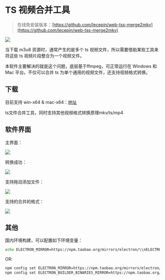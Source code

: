 # TS 视频合并工具

> 在线免安装版本：[https://github.com/lecepin/web-tss-merge2mkv](https://github.com/lecepin/web-tss-merge2mkv)

![](https://raw.githubusercontent.com/lecepin/tss-merge-to-mkv/master/readme/icon.png)

当下载 m3u8 资源时，通常产生的是多个 ts 视频文件，所以需要借助某些工具来将这些 ts 视频片段整合为一个视频文件。

本软件主要解决的就是这个问题，底层基于ffmpeg，可正常运行在 Windows 和 Mac 平台。不仅可以合并 ts 为单个通用的视频文件，还支持视频格式转换。


## 下载

目前支持 win-x64 & mac-x64：[地址](https://github.com/lecepin/tss-merge-to-mkv/releases)

ts文件合并工具，同时支持其他视频格式转换原理mkv/ts/mp4


## 软件界面

主界面：

![](https://raw.githubusercontent.com/lecepin/tss-merge-to-mkv/master/readme/1.png)

转换成功：

![](https://raw.githubusercontent.com/lecepin/tss-merge-to-mkv/master/readme/5.png)

支持拖动添加文件：

![](https://raw.githubusercontent.com/lecepin/tss-merge-to-mkv/master/readme/3.png)

支持的合并的格式：

![](https://raw.githubusercontent.com/lecepin/tss-merge-to-mkv/master/readme/6.png)

## 其他

国内环境构建，可以配置如下环境变量：

```bash
echo ELECTRON_MIRROR=https://npm.taobao.org/mirrors/electron/\\nELECTRON_BUILDER_BINARIES_MIRROR=https://npm.taobao.org/mirrors/electron-builder-binaries/ >> ~/.npmrc
```

OR:
```bash
npm config set ELECTRON_MIRROR=https://npm.taobao.org/mirrors/electron/
npm config set ELECTRON_BUILDER_BINARIES_MIRROR=https://npm.taobao.org/mirrors/electron-builder-binaries/
```
